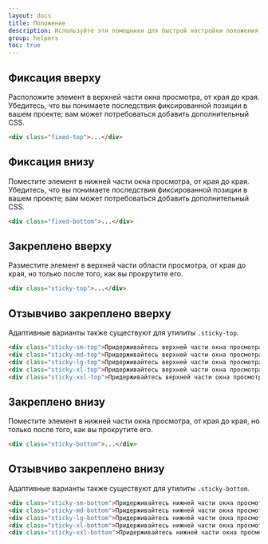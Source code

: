 ```yaml
---
layout: docs
title: Положение
description: Используйте эти помощники для быстрой настройки положения элемента.
group: helpers
toc: true
---
```


## Фиксация вверху

Расположите элемент в верхней части окна просмотра, от края до края. Убедитесь, что вы понимаете последствия фиксированной позиции в вашем проекте; вам может потребоваться добавить дополнительный CSS.

```html
<div class="fixed-top">...</div>
```

## Фиксация внизу

Поместите элемент в нижней части окна просмотра, от края до края. Убедитесь, что вы понимаете последствия фиксированной позиции в вашем проекте; вам может потребоваться добавить дополнительный CSS.

```html
<div class="fixed-bottom">...</div>
```

## Закреплено вверху

Разместите элемент в верхней части области просмотра, от края до края, но только после того, как вы прокрутите его.

```html
<div class="sticky-top">...</div>
```

## Отзывчиво закреплено вверху

Адаптивные варианты также существуют для утилиты `.sticky-top`.

```html
<div class="sticky-sm-top">Придерживайтесь верхней части окна просмотра размером SM (маленький) или шире</div>
<div class="sticky-md-top">Придерживайтесь верхней части окна просмотра размером MD (средний) или шире</div>
<div class="sticky-lg-top">Придерживайтесь верхней части окна просмотра размером LG (большой) или шире</div>
<div class="sticky-xl-top">Придерживайтесь верхней части окна просмотра размером XL (очень большой) или шире</div>
<div class="sticky-xxl-top">Придерживайтесь верхней части окна просмотра размером XXL (огромный) или шире</div>
```

## Закреплено внизу

Поместите элемент в нижней части окна просмотра, от края до края, но только после того, как вы прокрутите его.

```html
<div class="sticky-bottom">...</div>
```

## Отзывчиво закреплено внизу

Адаптивные варианты также существуют для утилиты `.sticky-bottom`.

```html
<div class="sticky-sm-bottom">Придерживайтесь нижней части окна просмотра размером SM (маленький) или шире</div>
<div class="sticky-md-bottom">Придерживайтесь нижней части окна просмотра размером MD (средний) или шире</div>
<div class="sticky-lg-bottom">Придерживайтесь нижней части окна просмотра размером LG (большой) или шире</div>
<div class="sticky-xl-bottom">Придерживайтесь нижней части окна просмотра размером XL (очень большой) или шире</div>
<div class="sticky-xxl-bottom">Придерживайтесь нижней части окна просмотра размером XXL (огромный) или шире</div>
```
